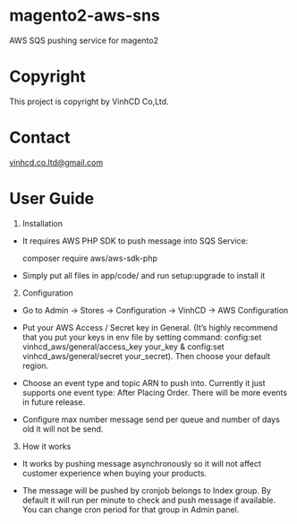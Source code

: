 # magento2-aws-sns
AWS SQS pushing service for magento2

# Copyright
This project is copyright by VinhCD Co,Ltd.

# Contact
vinhcd.co.ltd@gmail.com

# User Guide
  
 1. Installation
 
 - It requires AWS PHP SDK to push message into SQS Service:
 
   composer require aws/aws-sdk-php
 
 - Simply put all files in app/code/ and run setup:upgrade to install it
 
 
 2. Configuration
 
 - Go to Admin → Stores → Configuration → VinhCD → AWS Configuration
 
 - Put your AWS Access / Secret key in General. (It’s highly recommend that you put your keys in env file by setting command: config:set vinhcd_aws/general/access_key your_key & config:set vinhcd_aws/general/secret your_secret). Then choose your default region.
 
 - Choose an event type and topic ARN to push into. Currently it just supports one event type: After Placing Order. There will be more events in future release.
 
 - Configure max number message send per queue and number of days old it will not be send.
 
 
 3. How it works
 
 - It works by pushing message asynchronously so it will not affect customer experience when buying your products.
 
 - The message will be pushed by cronjob belongs to Index group. By default it will run per minute to check and push message if available. You can change cron period for that group in Admin panel.